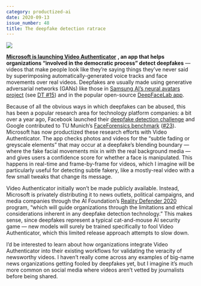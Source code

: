 ```yaml
---
category: productized-ai
date: 2020-09-13
issue_number: 48
title: The deepfake detection ratrace
---
```


![](https://s3.amazonaws.com/revue/items/images/006/499/462/mail/1b6f5cdb2d383c1993c1d76546c3d679.png?1599928722)

[**Microsoft is launching Video Authenticator**](https://blogs.microsoft.com/on-the-issues/2020/09/01/disinformation-deepfakes-newsguard-video-authenticator/?utm_campaign=Dynamically%20Typed&utm_medium=email&utm_source=Revue%20newsletter) **, an app that helps organizations “involved in the democratic process” detect deepfakes** — videos that make people look like they’re saying things they’ve never said by superimposing automatically-generated voice tracks and face movements over real videos.
Deepfakes are usually made using generative adversarial networks (GANs) like those in [Samsung AI’s neural avatars project](https://arxiv.org/abs/1905.08233?utm_campaign=Dynamically%20Typed&utm_medium=email&utm_source=Revue%20newsletter) (see [DT #15](https://dynamicallytyped.com/issues/15-neural-avatars-ai-on-the-edge-and-apple-s-new-create-ml-app-180967?utm_campaign=Dynamically%20Typed&utm_medium=email&utm_source=Revue%20newsletter)) and in the popular open-source [DeepFaceLab app](https://github.com/iperov/DeepFaceLab?utm_campaign=Dynamically%20Typed&utm_medium=email&utm_source=Revue%20newsletter).

Because of all the obvious ways in which deepfakes can be abused, this has been a popular research area for technology platform companies: a bit over a year ago, Facebook launched their [deepfake detection challenge](https://ai.facebook.com/datasets/dfdc/?utm_campaign=Dynamically%20Typed&utm_medium=email&utm_source=Revue%20newsletter) and Google contributed to TU Munich’s [FaceForensics benchmark](http://kaldir.vc.in.tum.de/faceforensics_benchmark/index.php?utm_campaign=Dynamically%20Typed&utm_medium=email&utm_source=Revue%20newsletter) ([#23](https://dynamicallytyped.com/issues/23-robotic-raspberry-and-lettuce-pickers-2-5-billion-objects-in-pinterest-lens-and-an-analysis-of-the-ai-reproducibility-crisis-199555?utm_campaign=Dynamically%20Typed&utm_medium=email&utm_source=Revue%20newsletter)).
Microsoft has now productized these research efforts with Video Authenticator.
The app checks photos and videos for the “subtle fading or greyscale elements” that may occur at a deepfake’s blending boundary — where the fake facial movements mix in with the real background media — and gives users a confidence score for whether a face is manipulated.
This happens in real-time and frame-by-frame for videos, which I imagine will be particularly useful for detecting subtle fakery, like a mostly-real video with a few small tweaks that change its message.

Video Authenticator initially won’t be made publicly available.
Instead, Microsoft is privately distributing it to news outlets, political campaigns, and media companies through the AI Foundation’s [Reality Defender 2020](https://rd2020.org/?utm_campaign=Dynamically%20Typed&utm_medium=email&utm_source=Revue%20newsletter) program, “which will guide organizations through the limitations and ethical considerations inherent in any deepfake detection technology.” This makes sense, since deepfakes represent a typical cat-and-mouse AI security game — new models will surely be trained specifically to fool Video Authenticator, which this limited release approach attempts to slow down.

I’d be interested to learn about how organizations integrate Video Authenticator into their existing workflows for validating the veracity of newsworthy videos.
I haven’t really come across any examples of big-name news organizations getting fooled by deepfakes yet, but I imagine it’s much more common on social media where videos aren’t vetted by journalists before being shared.
